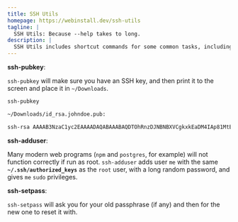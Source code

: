 ```yaml
---
title: SSH Utils
homepage: https://webinstall.dev/ssh-utils
tagline: |
  SSH Utils: Because --help takes to long.
description: |
  SSH Utils includes shortcut commands for some common tasks, including `ssh-pubkey`, `ssh-setpass`, and `ssh-adduser`
---
```


**ssh-pubkey**:

`ssh-pubkey` will make sure you have an SSH key, and then print it to the screen
and place it in `~/Downloads`.

```bash
ssh-pubkey
```

```txt
~/Downloads/id_rsa.johndoe.pub:

ssh-rsa AAAAB3NzaC1yc2EAAAADAQABAAABAQDTOhRnzDJNBNBXVCgkxkEaDM4IAp81MtE8fuqeQuFvq5gYLWoZND39N++bUvjMRCveWzZlQNxcLjXHlZA3mGj1b9aMImrvyoq8FJepe+RLEuptJe3md4EtTXo8VJuMXV0lJCcd9ct+eqJ0jH0ww4FDJXWMaFbiVwJBO0IaYevlwcf0QwH12FCARZUSwXfsIeCZNGxOPamIUCXumpQiAjTLGHFIDyWwLDCNPi8GyB3VmqsTNEvO/H8yY4VI7l9hpztE5W6LmGUfTMZrnsELryP5oRlo8W5oVFFS85Lb8bVfn43deGdlLGkwmcJuXzZfostSTHI5Mj7MWezPZyoSqFLl johndoe@MacBook-Air
```

**ssh-adduser**:

Many modern web programs (`npm` and `postgres`, for example) will not function
correctly if run as root. `ssh-adduser` adds user `me` with the same
**`~/.ssh/authorized_keys`** as the `root` user, with a long random password,
and gives `me` `sudo` privileges.

**ssh-setpass**:

`ssh-setpass` will ask you for your old passphrase (if any) and then for the new
one to reset it with.
